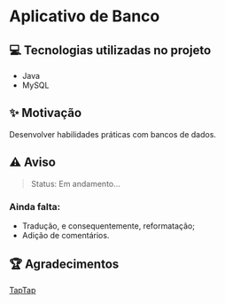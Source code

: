 # Aplicativo de Banco

## 💻 Tecnologias utilizadas no projeto

- Java
- MySQL

## ✨ Motivação

Desenvolver habilidades práticas com bancos de dados.

## ⚠️ Aviso
> Status: Em andamento...

### Ainda falta:
- Tradução, e consequentemente, reformatação;
- Adição de comentários.

## 🏆 Agradecimentos

[TapTap](https://www.youtube.com/@TapTap_196)
